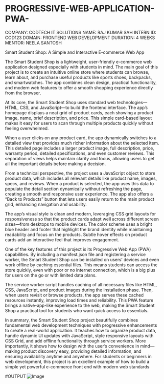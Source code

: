 # PROGRESSIVE-WEB-APPLICATION-PWA-
COMPANY: CODTECH IT SOLUTIONS
NAME: RAJ KUMAR SAH 
INTERN ID: COD123
DOMAIN: FRONTEND WEB DEVELOPMENT 
DURATION: 4 WEEKS 
MENTOR: NEELA SANTOSH

Smart Student Shop: A Simple and Interactive E-commerce Web App

The Smart Student Shop is a lightweight, user-friendly e-commerce web application designed especially with students in mind. The main goal of this project is to create an intuitive online store where students can browse, learn about, and purchase useful products like sports shoes, backpacks, and smartwatches. The app combines clean design, practical functionality, and modern web features to offer a smooth shopping experience directly from the browser.

At its core, the Smart Student Shop uses standard web technologies—HTML, CSS, and JavaScript—to build the frontend interface. The app’s homepage displays a neat grid of product cards, each showing a product image, name, brief description, and price. This simple card-based layout makes it easy for users to scan through multiple products quickly without feeling overwhelmed.

When a user clicks on any product card, the app dynamically switches to a detailed view that provides much richer information about the selected item. This detailed page includes a larger product image, full description, price, warranty period, detailed specifications, and even customer reviews. This separation of views helps maintain clarity and focus, allowing users to get all the important details before making a decision.

From a technical perspective, the project uses a JavaScript object to store product data, which includes all relevant details like product name, images, specs, and reviews. When a product is selected, the app uses this data to populate the detail section dynamically without refreshing the page, creating a smooth and responsive user experience. The app also offers a “Back to Products” button that lets users easily return to the main product grid, enhancing navigation and usability.

The app’s visual style is clean and modern, leveraging CSS grid layouts for responsiveness so that the product cards adapt well across different screen sizes—from desktops to mobile devices. The color scheme uses a bright blue header and footer that highlight the brand identity while maintaining readability and focus on the products. Subtle hover effects on product cards add an interactive feel that improves engagement.

One of the key features of this project is its Progressive Web App (PWA) capabilities. By including a manifest.json file and registering a service worker, the Smart Student Shop can be installed on users’ devices and even work offline by caching essential files. This means students can access the store quickly, even with poor or no internet connection, which is a big plus for users on the go or with limited data plans.

The service worker script handles caching of all necessary files like HTML, CSS, JavaScript, and product images during the installation phase. Then, when users revisit or browse products, the app serves these cached resources instantly, improving load times and reliability. This PWA feature brings a native-app-like experience to the web, making the Smart Student Shop a practical tool for students who want quick access to essentials.

In summary, the Smart Student Shop project beautifully combines fundamental web development techniques with progressive enhancements to create a real-world application. It teaches how to organize product data, handle dynamic UI updates with JavaScript, style responsive layouts with CSS Grid, and add offline functionality through service workers. More importantly, it shows how to design with the user’s convenience in mind—making product discovery easy, providing detailed information, and ensuring availability anytime and anywhere. For students or beginners in web development, this project is an excellent example of how to build a simple yet powerful e-commerce front end with modern web standards


#OUTPUT
![Image](https://github.com/user-attachments/assets/1f66d518-d16e-47af-9cb6-875cf714b5a9)
